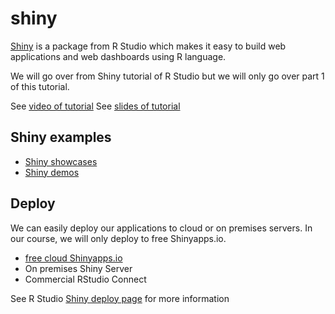 # shiny

[Shiny](https://shiny.rstudio.com/) is a package from R Studio which makes it easy to build web applications and web dashboards using R language.


We will go over from Shiny tutorial of R Studio but we will only go over part 1 of this tutorial.


See [video of tutorial](https://shiny.rstudio.com/tutorial/)
See [slides of tutorial](https://github.com/rstudio-education/shiny.rstudio.com-tutorial/blob/master/how-to-start-shiny-part-1.pdf)



## Shiny examples

- [Shiny showcases](https://shiny.rstudio.com/gallery/#user-showcase)
- [Shiny demos](https://shiny.rstudio.com/gallery/#demos)

## Deploy

We can easily deploy our applications to cloud or on premises servers.
In our course, we will only deploy to free Shinyapps.io.

- [free cloud Shinyapps.io](http://www.shinyapps.io/)
- On premises Shiny Server
- Commercial RStudio Connect


See R Studio [Shiny deploy page](https://shiny.rstudio.com/deploy/) for more information